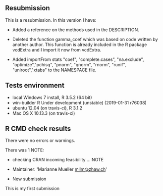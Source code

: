 ## Resubmission

This is a resubmission. In this version I have:

* Added a reference on the methods used in the DESCRIPTION.

* Deleted the function gamma_coef which was based on code written by another author. This function is already included  in the R package vcdExtra and I import it now from vcdExtra.

* Added  importFrom stats  "coef", "complete.cases",   "na.exclude", "optimize","pchisq", "pnorm", "qnorm", "rnorm", "runif", "uniroot","xtabs"  to the NAMESPACE file.



## Tests environment 

* local Windows 7 install, R 3.5.2 (64 bit)
* win-builder R Under development (unstable) (2019-01-31 r76038)
* ubuntu 12.04 (on travis-ci), R 3.1.2
* Mac OS X 10.13.3 (on travis-ci)


## R CMD check results
There were no errors or warnings.

There was 1  NOTE:

* checking CRAN incoming feasibility ... NOTE
* Maintainer: 'Marianne Mueller <mllm@zhaw.ch>'

* New submission

This is my first submission 

